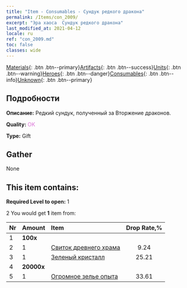 ```yaml
---
title: "Item - Consumables - Сундук редкого дракона"
permalink: /Items/con_2009/
excerpt: "Эра хаоса  Сундук редкого дракона"
last_modified_at: 2021-04-12
locale: ru
ref: "con_2009.md"
toc: false
classes: wide
---
```

 [Materials](/ru/Items/){: .btn .btn--primary}[Artifacts](/ru/Items/Artifacts/){: .btn .btn--success}[Units](/ru/Items/Units/){: .btn .btn--warning}[Heroes](/ru/Items/Heroes/){: .btn .btn--danger}[Consumables](/ru/Items/Consumables/){: .btn .btn--info}[Unknown](/ru/Items/Unknown/){: .btn .btn--primary}

## Подробности
 **Описание:** Редкий сундук, полученный за Вторжение драконов.

 **Quality:** <span style="color: #DA70D6">OK</span>

 **Type:** Gift

## Gather

  None

## This item contains:

 **Required Level to open:** 1

 2 You would get **1** item  from:

  | Nr | Amount |     Item    | Drop Rate,% |
  |:---|:-------|:------------|:---------:|
  | 1 |  **100x** | <i class="fas fa-gem"/> |  | 1.68 | 
  | 2 | 1 | [Свиток древнего храма](/ru/Items/con_697/) | 9.24 | 
  | 3 | 1 | [Зеленый кристалл](/ru/Items/con_711/) | 25.21 | 
  | 4 |  **20000x** | <i class="fas fa-coins"/> |  | 30.25 | 
  | 5 | 1 | [Огромное зелье опыта](/ru/Items/con_703/) | 33.61 | 
